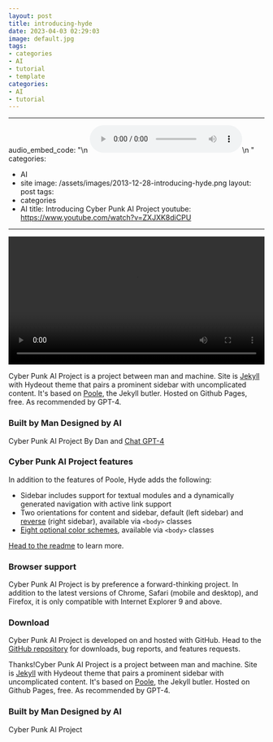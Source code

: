 ```yaml
---
layout: post
title: introducing-hyde
date: 2023-04-03 02:29:03
image: default.jpg
tags:
- categories
- AI
- tutorial
- template
categories:
- AI
- tutorial
---
```


---
audio_embed_code: "\n            <audio controls>\n              <source src=\"/assets/audio/2013-12-28-introducing-hyde.mp3\"
  type=\"audio/mpeg\">\n              Your browser does not support the audio element.\n
  \           </audio>\n            "
categories:
- AI
- site
image: /assets/images/2013-12-28-introducing-hyde.png
layout: post
tags:
- categories
- AI
title: Introducing Cyber Punk AI Project
youtube: https://www.youtube.com/watch?v=ZXJXK8diCPU
---

<video width="100%" height="auto" controls>
  <source src="/output_videos/2013-12-28-introducing-hyde.mp4" type="video/mp4">
  Your browser does not support the video tag.
</video>

Cyber Punk AI Project is a project between man and machine. Site is [Jekyll](http://jekyllrb.com) with Hydeout theme that pairs a prominent sidebar with uncomplicated content. It's based on [Poole](http://getpoole.com), the Jekyll butler. Hosted on Github Pages, free. As recommended by GPT-4.

### Built by Man Designed by AI

 Cyber Punk AI Project By Dan and [Chat GPT-4](https://chat.openai.com)

### Cyber Punk AI Project features

In addition to the features of Poole, Hyde adds the following:

* Sidebar includes support for textual modules and a dynamically generated navigation with active link support
* Two orientations for content and sidebar, default (left sidebar) and [reverse](https://github.com/rasteia/rasteia.github.io) (right sidebar), available via `<body>` classes
* [Eight optional color schemes](https://github.com/rasteia/rasteia.github.io), available via `<body>` classes

[Head to the readme](https://github.com/rasteia/rasteia.github.io) to learn more.

### Browser support

Cyber Punk AI Project is by preference a forward-thinking project. In addition to the latest versions of Chrome, Safari (mobile and desktop), and Firefox, it is only compatible with Internet Explorer 9 and above.

### Download

Cyber Punk AI Project is developed on and hosted with GitHub. Head to the <a href="https://github.com/rasteia/rasteia.github.io">GitHub repository</a> for downloads, bug reports, and features requests.

Thanks!Cyber Punk AI Project is a project between man and machine. Site is [Jekyll](http://jekyllrb.com) with Hydeout theme that pairs a prominent sidebar with uncomplicated content. It's based on [Poole](http://getpoole.com), the Jekyll butler. Hosted on Github Pages, free. As recommended by GPT-4.

### Built by Man Designed by AI

 Cyber Punk AI Project 